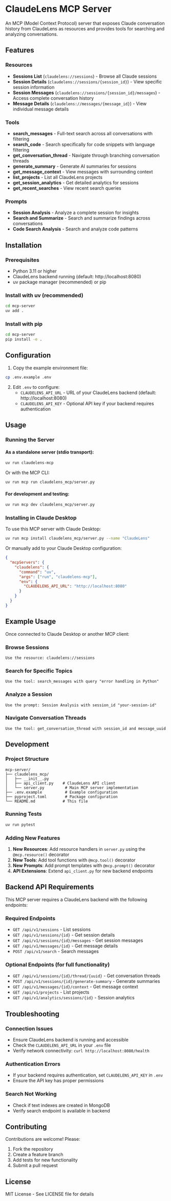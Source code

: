 # ClaudeLens MCP Server

An MCP (Model Context Protocol) server that exposes Claude conversation history from ClaudeLens as resources and provides tools for searching and analyzing conversations.

## Features

### Resources
- **Sessions List** (`claudelens://sessions`) - Browse all Claude sessions
- **Session Details** (`claudelens://sessions/{session_id}`) - View specific session information
- **Session Messages** (`claudelens://sessions/{session_id}/messages`) - Access complete conversation history
- **Message Details** (`claudelens://messages/{message_id}`) - View individual message details

### Tools
- **search_messages** - Full-text search across all conversations with filtering
- **search_code** - Search specifically for code snippets with language filtering
- **get_conversation_thread** - Navigate through branching conversation threads
- **generate_summary** - Generate AI summaries for sessions
- **get_message_context** - View messages with surrounding context
- **list_projects** - List all ClaudeLens projects
- **get_session_analytics** - Get detailed analytics for sessions
- **get_recent_searches** - View recent search queries

### Prompts
- **Session Analysis** - Analyze a complete session for insights
- **Search and Summarize** - Search and summarize findings across conversations
- **Code Search Analysis** - Search and analyze code patterns

## Installation

### Prerequisites
- Python 3.11 or higher
- ClaudeLens backend running (default: http://localhost:8080)
- uv package manager (recommended) or pip

### Install with uv (recommended)

```bash
cd mcp-server
uv add .
```

### Install with pip

```bash
cd mcp-server
pip install -e .
```

## Configuration

1. Copy the example environment file:
```bash
cp .env.example .env
```

2. Edit `.env` to configure:
   - `CLAUDELENS_API_URL` - URL of your ClaudeLens backend (default: http://localhost:8080)
   - `CLAUDELENS_API_KEY` - Optional API key if your backend requires authentication

## Usage

### Running the Server

#### As a standalone server (stdio transport):
```bash
uv run claudelens-mcp
```

Or with the MCP CLI:
```bash
uv run mcp run claudelens_mcp/server.py
```

#### For development and testing:
```bash
uv run mcp dev claudelens_mcp/server.py
```

### Installing in Claude Desktop

To use this MCP server with Claude Desktop:

```bash
uv run mcp install claudelens_mcp/server.py --name "ClaudeLens"
```

Or manually add to your Claude Desktop configuration:

```json
{
  "mcpServers": {
    "claudelens": {
      "command": "uv",
      "args": ["run", "claudelens-mcp"],
      "env": {
        "CLAUDELENS_API_URL": "http://localhost:8080"
      }
    }
  }
}
```

## Example Usage

Once connected to Claude Desktop or another MCP client:

### Browse Sessions
```
Use the resource: claudelens://sessions
```

### Search for Specific Topics
```
Use the tool: search_messages with query "error handling in Python"
```

### Analyze a Session
```
Use the prompt: Session Analysis with session_id "your-session-id"
```

### Navigate Conversation Threads
```
Use the tool: get_conversation_thread with session_id and message_uuid
```

## Development

### Project Structure
```
mcp-server/
├── claudelens_mcp/
│   ├── __init__.py
│   ├── api_client.py    # ClaudeLens API client
│   └── server.py         # Main MCP server implementation
├── .env.example          # Example configuration
├── pyproject.toml        # Package configuration
└── README.md            # This file
```

### Running Tests
```bash
uv run pytest
```

### Adding New Features

1. **New Resources**: Add resource handlers in `server.py` using the `@mcp.resource()` decorator
2. **New Tools**: Add tool functions with `@mcp.tool()` decorator
3. **New Prompts**: Add prompt templates with `@mcp.prompt()` decorator
4. **API Extensions**: Extend `api_client.py` for new backend endpoints

## Backend API Requirements

This MCP server requires a ClaudeLens backend with the following endpoints:

### Required Endpoints
- `GET /api/v1/sessions` - List sessions
- `GET /api/v1/sessions/{id}` - Get session details
- `GET /api/v1/sessions/{id}/messages` - Get session messages
- `GET /api/v1/messages/{id}` - Get message details
- `POST /api/v1/search` - Search messages

### Optional Endpoints (for full functionality)
- `GET /api/v1/sessions/{id}/thread/{uuid}` - Get conversation threads
- `POST /api/v1/sessions/{id}/generate-summary` - Generate summaries
- `GET /api/v1/messages/{id}/context` - Get message context
- `GET /api/v1/projects` - List projects
- `GET /api/v1/analytics/sessions/{id}` - Session analytics

## Troubleshooting

### Connection Issues
- Ensure ClaudeLens backend is running and accessible
- Check the `CLAUDELENS_API_URL` in your `.env` file
- Verify network connectivity: `curl http://localhost:8080/health`

### Authentication Errors
- If your backend requires authentication, set `CLAUDELENS_API_KEY` in `.env`
- Ensure the API key has proper permissions

### Search Not Working
- Check if text indexes are created in MongoDB
- Verify search endpoint is available in backend

## Contributing

Contributions are welcome! Please:
1. Fork the repository
2. Create a feature branch
3. Add tests for new functionality
4. Submit a pull request

## License

MIT License - See LICENSE file for details
